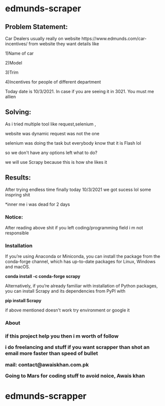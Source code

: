 # edmunds-scraper

<h2>Problem Statement:</h2>
<p>Car Dealers usually really on website https://www.edmunds.com/car-incentives/ from website they want details like </p>
  <p>1)Name of car</p>
  <p>2)Model</p>
  <p>3)Trim</p>
  <p>4)Incentives for people of different department </p>

Today date is 10/3/2021. In case if you are seeing it in 3021. You must me allien
<h2>Solving:</h2>
<p>As i tried multiple tool like request,selenium ,</p>
 <p> website was dynamic request was not the one</p>
 <p> selenium was doing the task but everybody know that it is Flash lol</p>
 <p> so we don't have any options left what to do?</p>
 <p> we will use Scrapy because this is how she likes it </p>
</p>
<h2>Results:</h2>
<p>After trying endless time finally today 10/3/2021 we got sucess lol some inspring shit </p>
  <p>*inner me i was dead for 2 days</p>
</p>
<h3>Notice:</h3>
<p>After reading above shit if you left coding/programming field i m not responsible </p>
<h3>Installation</h3>
<p>If you’re using Anaconda or Miniconda, you can install the package from the conda-forge channel, which has up-to-date packages for Linux, Windows and macOS.</p>
<p><b>conda install -c conda-forge scrapy</b></p>
<p>Alternatively, if you’re already familiar with installation of Python packages, you can install Scrapy and its dependencies from PyPI with</p>
<p><b>pip install Scrapy</b></p>
<p>if above mentioned doesn't work try environment or google it</p>
<h3>About<h3>
  <p>if this project help you then i m worth of follow </p>
  <p>i do freelancing and stuff if you want scrapper than shot an email more faster than speed of bullet </P>
  <p>mail: contact@awaiskhan.com.pk</p>
  <p>Going to Mars for coding stuff to avoid noice, Awais khan</p> 



# edmunds-scrapper
